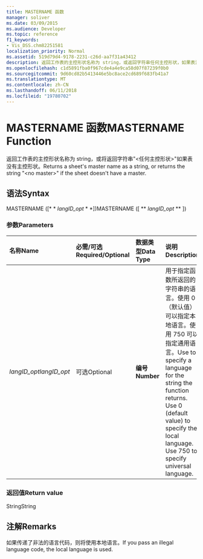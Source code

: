 ```yaml
---
title: MASTERNAME 函数
manager: soliver
ms.date: 03/09/2015
ms.audience: Developer
ms.topic: reference
f1_keywords:
- Vis_DSS.chm82251581
localization_priority: Normal
ms.assetid: 519d79d4-9178-2231-c26d-aa7f31a43412
description: 返回工作表的主控形状名称为 string，或返回字符串任何主控形状，如果表没有主控形状。
ms.openlocfilehash: c1d5891fba0f967cde4a4e9ca58d07f87239f0b0
ms.sourcegitcommit: 9d60cd82b5413446e5bc8ace2cd689f683fb41a7
ms.translationtype: MT
ms.contentlocale: zh-CN
ms.lasthandoff: 06/11/2018
ms.locfileid: "19780702"
---
```

# <a name="mastername-function"></a><span data-ttu-id="48cd2-103">MASTERNAME 函数</span><span class="sxs-lookup"><span data-stu-id="48cd2-103">MASTERNAME Function</span></span>

<span data-ttu-id="48cd2-104">返回工作表的主控形状名称为 string，或将返回字符串"\<任何主控形状\>"如果表没有主控形状。</span><span class="sxs-lookup"><span data-stu-id="48cd2-104">Returns a sheet's master name as a string, or returns the string "\<no master\>" if the sheet doesn't have a master.</span></span>
  
## <a name="syntax"></a><span data-ttu-id="48cd2-105">语法</span><span class="sxs-lookup"><span data-stu-id="48cd2-105">Syntax</span></span>

<span data-ttu-id="48cd2-106">MASTERNAME ([* * *langID_opt* * *])</span><span class="sxs-lookup"><span data-stu-id="48cd2-106">MASTERNAME ([ ** *langID_opt* ** ])</span></span> 
  
### <a name="parameters"></a><span data-ttu-id="48cd2-107">参数</span><span class="sxs-lookup"><span data-stu-id="48cd2-107">Parameters</span></span>

|<span data-ttu-id="48cd2-108">**名称**</span><span class="sxs-lookup"><span data-stu-id="48cd2-108">**Name**</span></span>|<span data-ttu-id="48cd2-109">**必需/可选**</span><span class="sxs-lookup"><span data-stu-id="48cd2-109">**Required/Optional**</span></span>|<span data-ttu-id="48cd2-110">**数据类型**</span><span class="sxs-lookup"><span data-stu-id="48cd2-110">**Data Type**</span></span>|<span data-ttu-id="48cd2-111">**说明**</span><span class="sxs-lookup"><span data-stu-id="48cd2-111">**Description**</span></span>|
|:-----|:-----|:-----|:-----|
| <span data-ttu-id="48cd2-112">_langID_opt_</span><span class="sxs-lookup"><span data-stu-id="48cd2-112">_langID_opt_</span></span> <br/> |<span data-ttu-id="48cd2-113">可选</span><span class="sxs-lookup"><span data-stu-id="48cd2-113">Optional</span></span>  <br/> |<span data-ttu-id="48cd2-114">**编号**</span><span class="sxs-lookup"><span data-stu-id="48cd2-114">**Number**</span></span> <br/> |<span data-ttu-id="48cd2-p101">用于指定函数所返回的字符串的语言。使用 0（默认值）可以指定本地语言。使用 750 可以指定通用语言。</span><span class="sxs-lookup"><span data-stu-id="48cd2-p101">Use to specify a language for the string the function returns. Use 0 (default value) to specify the local language. Use 750 to specify universal language.</span></span>  <br/> |
   
### <a name="return-value"></a><span data-ttu-id="48cd2-118">返回值</span><span class="sxs-lookup"><span data-stu-id="48cd2-118">Return value</span></span>

<span data-ttu-id="48cd2-119">String</span><span class="sxs-lookup"><span data-stu-id="48cd2-119">String</span></span>
  
## <a name="remarks"></a><span data-ttu-id="48cd2-120">注解</span><span class="sxs-lookup"><span data-stu-id="48cd2-120">Remarks</span></span>

<span data-ttu-id="48cd2-121">如果传递了非法的语言代码，则将使用本地语言。</span><span class="sxs-lookup"><span data-stu-id="48cd2-121">If you pass an illegal language code, the local language is used.</span></span> 
  

